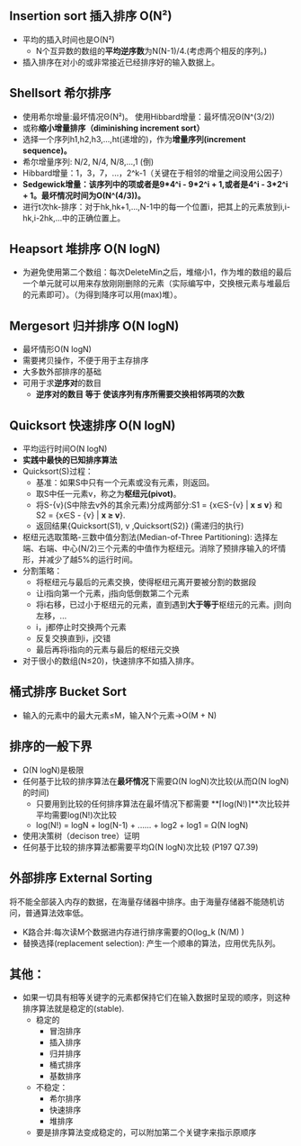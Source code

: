 ## Insertion sort 插入排序 O(N²)
* 平均的插入时间也是O(N²)
    * N个互异数的数组的**平均逆序数**为N(N-1)/4.(考虑两个相反的序列。)
* 插入排序在对小的或非常接近已经排序好的输入数据上。

## Shellsort 希尔排序
* 使用希尔增量:最坏情况Θ(N²)。 使用Hibbard增量：最坏情况Θ(N^(3/2))
* 或称**缩小增量排序（diminishing increment sort）**
* 选择一个序列h1,h2,h3,...,ht(递增的)，作为**增量序列(increment sequence)。** 
* 希尔增量序列: N/2, N/4, N/8,...,1 (倒) 
* Hibbard增量：1，3，7，...，2^k-1（关键在于相邻的增量之间没用公因子）
* **Sedgewick增量：该序列中的项或者是9\*4^i - 9\*2^i + 1,或者是4^i - 3\*2^i + 1。最坏情况时间为O(N^(4/3))。**
* 进行t次hk-排序：对于hk,hk+1,...,N-1中的每一个位置i，把其上的元素放到i,i-hk,i-2hk,...中的正确位置上。

## Heapsort 堆排序 O(N logN)
* 为避免使用第二个数组：每次DeleteMin之后，堆缩小1，作为堆的数组的最后一个单元就可以用来存放刚刚删除的元素（实际编写中，交换根元素与堆最后的元素即可）。（为得到降序可以用(max)堆）。

## Mergesort 归并排序 O(N logN)
* 最坏情形O(N logN)
* 需要拷贝操作，不便于用于主存排序
* 大多数外部排序的基础
* 可用于求**逆序对**的数目
  * **逆序对的数目 等于 使该序列有序所需要交换相邻两项的次数**

## Quicksort 快速排序 O(N logN)
* 平均运行时间O(N logN)
* **实践中最快的已知排序算法**
* Quicksort(S)过程：
    * 基准：如果S中只有一个元素或没有元素，则返回。
    * 取S中任一元素v，称之为**枢纽元(pivot)**。
    * 将S-{v}(S中除去v外的其余元素)分成两部分:S1 = {x∈S-{v} | **x ≤ v**} 和 S2 = {x∈S - {v} | **x ≥ v**}.
    * 返回结果{Quicksort(S1), v ,Quicksort(S2)} (需递归的执行)
* 枢纽元选取策略-三数中值分割法(Median-of-Three Partitioning): 选择左端、右端、中心(N/2)三个元素的中值作为枢纽元。消除了预排序输入的坏情形，并减少了越5%的运行时间。
* 分割策略：
    * 将枢纽元与最后的元素交换，使得枢纽元离开要被分割的数据段
    * 让i指向第一个元素，j指向低倒数第二个元素
    * 将i右移，已过小于枢纽元的元素，直到遇到**大于等于**枢纽元的元素。j则向左移，...
    * i，j都停止时交换两个元素
    * 反复交换直到i，j交错
    * 最后再将i指向的元素与最后的枢纽元交换
* 对于很小的数组(N≤20)，快速排序不如插入排序。

## 桶式排序 Bucket Sort
* 输入的元素中的最大元素≤M，输入N个元素->O(M + N)

## 排序的一般下界
* Ω(N logN)是极限
* 任何基于比较的排序算法在**最坏情况**下需要Ω(N logN)次比较(从而Ω(N logN)的时间)
    * 只要用到比较的任何排序算法在最坏情况下都需要 **⌈log(N!)⌉**次比较并平均需要log(N!)次比较
    * log(N!) = logN + log(N-1) + ...... + log2 + log1 = Ω(N logN)
* 使用决策树（decison tree）证明
* 任何基于比较的排序算法都需要平均Ω(N logN)次比较 (P197 Q7.39)

## 外部排序 External Sorting
将不能全部装入内存的数据，在海量存储器中排序。由于海量存储器不能随机访问，普通算法效率低。
* K路合并:每次读M个数据进内存进行排序需要的O(log_k (N/M) )
* 替换选择(replacement selection): 产生一个顺串的算法，应用优先队列。

## 其他：
* 如果一切具有相等关键字的元素都保持它们在输入数据时呈现的顺序，则这种排序算法就是稳定的(stable).
    * 稳定的
        * 冒泡排序
        * 插入排序
        * 归并排序
        * 桶式排序
        * 基数排序
    * 不稳定：
        * 希尔排序
        * 快速排序
        * 堆排序
    * 要是排序算法变成稳定的，可以附加第二个关键字来指示原顺序